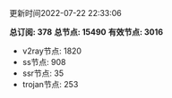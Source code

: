 更新时间2022-07-22 22:33:06

**总订阅: 378**
**总节点: 15490**
**有效节点: 3016**
- v2ray节点: 1820
- ss节点: 908
- ssr节点: 35
- trojan节点: 253
